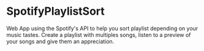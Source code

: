 # SpotifyPlaylistSort
Web App using the Spotify's API to help you sort playlist depending on your music tastes. Create a playlist with multiples songs, listen to a preview of your songs and give them an appreciation.
